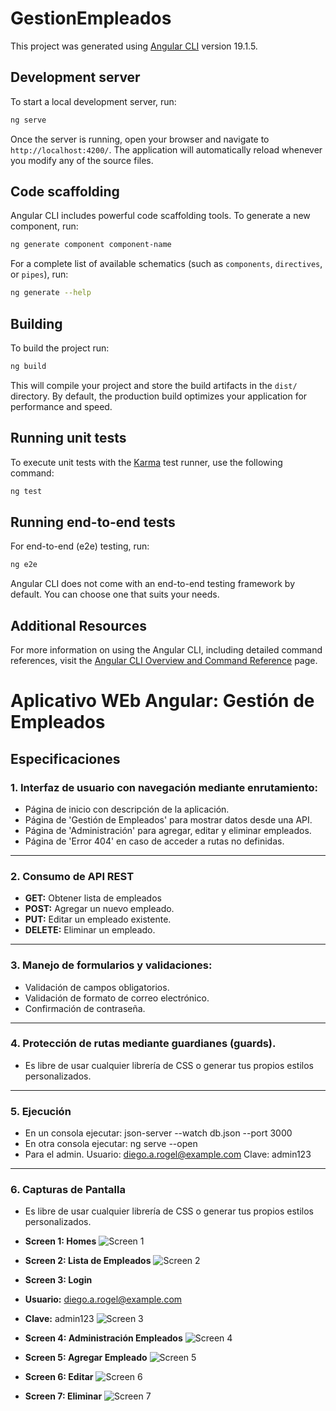 # GestionEmpleados

This project was generated using [Angular CLI](https://github.com/angular/angular-cli) version 19.1.5.

## Development server

To start a local development server, run:

```bash
ng serve
```

Once the server is running, open your browser and navigate to `http://localhost:4200/`. The application will automatically reload whenever you modify any of the source files.

## Code scaffolding

Angular CLI includes powerful code scaffolding tools. To generate a new component, run:

```bash
ng generate component component-name
```

For a complete list of available schematics (such as `components`, `directives`, or `pipes`), run:

```bash
ng generate --help
```

## Building

To build the project run:

```bash
ng build
```

This will compile your project and store the build artifacts in the `dist/` directory. By default, the production build optimizes your application for performance and speed.

## Running unit tests

To execute unit tests with the [Karma](https://karma-runner.github.io) test runner, use the following command:

```bash
ng test
```

## Running end-to-end tests

For end-to-end (e2e) testing, run:

```bash
ng e2e
```

Angular CLI does not come with an end-to-end testing framework by default. You can choose one that suits your needs.

## Additional Resources

For more information on using the Angular CLI, including detailed command references, visit the [Angular CLI Overview and Command Reference](https://angular.dev/tools/cli) page.

# Aplicativo WEb Angular: Gestión de Empleados

## Especificaciones

### 1. Interfaz de usuario con navegación mediante enrutamiento:
- Página de inicio con descripción de la aplicación.
- Página de 'Gestión de Empleados' para mostrar datos desde una API.
- Página de 'Administración' para agregar, editar y eliminar empleados.
- Página de 'Error 404' en caso de acceder a rutas no definidas.

---

### 2. Consumo de API REST
- **GET:** Obtener lista de empleados
- **POST:** Agregar un nuevo empleado.
- **PUT:** Editar un empleado existente.
- **DELETE:** Eliminar un empleado.

---

### 3. Manejo de formularios y validaciones:
- Validación de campos obligatorios.
- Validación de formato de correo electrónico.
- Confirmación de contraseña.

---

### 4. Protección de rutas mediante guardianes (guards).
- Es libre de usar cualquier librería de CSS o generar tus propios estilos personalizados.
---

### 5. Ejecución
- En un consola ejecutar:  json-server --watch db.json --port 3000
- En otra consola ejecutar: ng serve --open
- Para el admin. Usuario: diego.a.rogel@example.com Clave: admin123
---

### 6. Capturas de Pantalla
- Es libre de usar cualquier librería de CSS o generar tus propios estilos personalizados.
- **Screen 1: Homes**
  ![Screen 1](src/assets/screenshot/01-Home.png)

- **Screen 2: Lista de Empleados**
  ![Screen 2](src/assets/screenshot/02-ListaEmpleados.png)

- **Screen 3: Login**
- **Usuario:** diego.a.rogel@example.com
- **Clave:** admin123
  ![Screen 3](src/assets/screenshot/03-Login.png)

- **Screen 4: Administración Empleados**
  ![Screen 4](src/assets/screenshot/04-Administracion.png)

- **Screen 5: Agregar Empleado**
  ![Screen 5](src/assets/screenshot/05-Agregar.png)

- **Screen 6: Editar**
  ![Screen 6](src/assets/screenshot/06-Editar.png)

- **Screen 7: Eliminar**
  ![Screen 7](src/assets/screenshot/07-Eliminar.png)